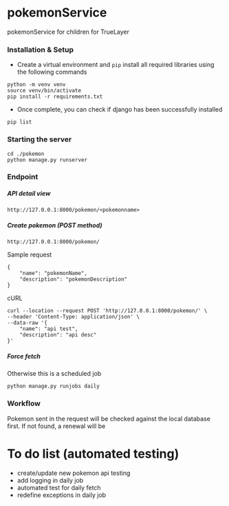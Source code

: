 # pokemonService
pokemonService for children for TrueLayer


### Installation & Setup
- Create a virtual environment and `pip` install all required libraries using the following commands

```
python -m venv venv
source venv/bin/activate
pip install -r requirements.txt
```

- Once complete, you can check if django has been successfully installed
```
pip list
```


### Starting the server

```
cd ./pokemon
python manage.py runserver
```

### Endpoint

##### API detail view

```
http://127.0.0.1:8000/pokemon/<pokemonname>
```

##### Create pokemon (POST method)

```
http://127.0.0.1:8000/pokemon/
```

Sample request

```
{
    "name": "pokemonName",
    "description": "pokemonDescription"
}
```

cURL

```
curl --location --request POST 'http://127.0.0.1:8000/pokemon/' \
--header 'Content-Type: application/json' \
--data-raw '{
	"name": "api test",
	"description": "api desc"
}'
```


##### Force fetch

Otherwise this is a scheduled job

```
python manage.py runjobs daily
```


### Workflow
Pokemon sent in the request will be checked against the local database first. If not found, a renewal will be 

# To do list (automated testing)
- create/update new pokemon api testing
- add logging in daily job
- automated test for daily fetch
- redefine exceptions in daily job
